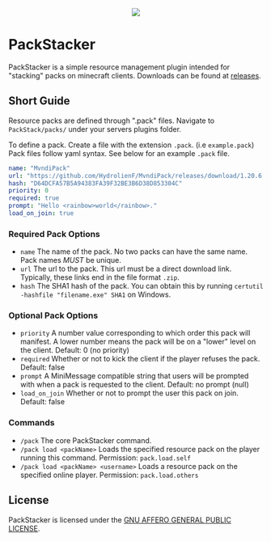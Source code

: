 <p align="center">
  <img src="https://github.com/tlm9201/PackStacker/assets/69724732/b27f942c-0c9a-40fb-a035-79fd88e19a28" />
</p>

# PackStacker
PackStacker is a simple resource management plugin intended for "stacking" packs on minecraft clients.
Downloads can be found at [releases](https://github.com/tlm9201/PackStacker/releases).

## Short Guide
Resource packs are defined through ".pack" files. Navigate to `PackStack/packs/` under your servers plugins folder.

To define a pack. Create a file with the extension `.pack`. (i.e `example.pack`)
Pack files follow yaml syntax. See below for an example `.pack` file.

```yaml
name: "MvndiPack"
url: "https://github.com/HydrolienF/MvndiPack/releases/download/1.20.6.425/MvndiPack.zip"
hash: "D64DCFA57B5A94383FA39F32BE3B6D38D853304C"
priority: 0
required: true
prompt: "Hello <rainbow>world</rainbow>."
load_on_join: true
```

### Required Pack Options
* `name` The name of the pack. No two packs can have the same name. Pack names *MUST* be unique.
* `url` The url to the pack. This url must be a direct download link. Typically, these links end in the file format `.zip`.
* `hash` The SHA1 hash of the pack. You can obtain this by running `certutil -hashfile "filename.exe" SHA1` on Windows.

### Optional Pack Options
* `priority` A number value corresponding to which order this pack will manifest. A lower number means the pack will be on a "lower" level on the client. Default: 0 (no priority)
* `required` Whether or not to kick the client if the player refuses the pack. Default: false
* `prompt` A MiniMessage compatible string that users will be prompted with when a pack is requested to the client. Default: no prompt (null)
* `load_on_join` Whether or not to prompt the user this pack on join. Default: false

### Commands
* `/pack` The core PackStacker command.
* `/pack load <packName>` Loads the specified resource pack on the player running this command. Permission: `pack.load.self`
* `/pack load <packName> <username>` Loads a resource pack on the specified online player. Permission: `pack.load.others`

## License
PackStacker is licensed under the [GNU AFFERO GENERAL PUBLIC LICENSE](https://www.gnu.org/licenses/agpl-3.0.en.html).
